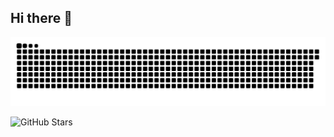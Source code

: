 ## Hi there 👋

![GitHub Snake Game](./dist/github-snake.svg)

![GitHub Stars](https://img.shields.io/github/stars/webpro255?style=social)




